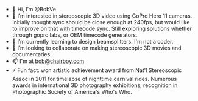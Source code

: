- 👋 Hi, I’m @BobVe
- 👀 I’m interested in stereoscopic 3D video using GoPro Hero 11 cameras. Initially thought sync should be close enough at 240fps, but would like to improve on that with timecode sync. Still exploring solutions whether through gopro labs, or OEM timecode generators. 
- 🌱 I’m currently learning to design beamsplitters. I'm not a coder. 
- 💞️ I’m looking to collaborate on making stereoscopic 3D movies and documentaries. 
- 📫 I'm at bob@chairboy.com
- ⚡ Fun fact: won artistic achievement award from Nat'l Stereoscopic Assoc in 2011 for timelapse of nighttime carnival rides. Numerous awards in international 3D photography exhibitions, recognition in Photographic Society of America's Who's Who. 

<!---
BobVe/BobVe is a ✨ special ✨ repository because its `README.md` (this file) appears on your GitHub profile.
You can click the Preview link to take a look at your changes.
--->
